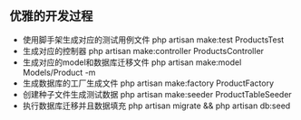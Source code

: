 ## 优雅的开发过程

- 使用脚手架生成对应的测试用例文件
  php artisan make:test ProductsTest
- 生成对应的控制器
    php artisan make:controller ProductsController
- 生成对应的model和数据库迁移文件
    php artisan make:model Models/Product -m
- 生成数据库的工厂生成文件
    php artisan make:factory ProductFactory
- 创建种子文件生成测试数据
    php artisan make:seeder ProductTableSeeder
- 执行数据库迁移并且数据填充
    php artisan migrate &&  php artisan db:seed


